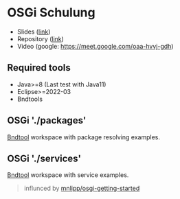 # OSGi Schulung

* Slides ([link](https://docs.google.com/presentation/d/1ceQKK2ygEo5bZ376fBNTtGkjrnVfpt47Ptmqq-MBeQk/edit?usp=sharing))
* Repository ([link](https://github.com/jwausle/osgi-schulung))
* Video (google: https://meet.google.com/oaa-hvvj-gdh)

## Required tools

* Java>=8 (Last test with Java11)
* Eclipse>=2022-03 
* Bndtools  

## OSGi './packages'

[Bndtool](https://bndtools.org/) workspace with package resolving examples.

## OSGi './services'

[Bndtool](https://bndtools.org/) workspace with service examples.

> influnced by [mnlipp/osgi-getting-started](https://github.com/mnlipp/osgi-getting-started)
